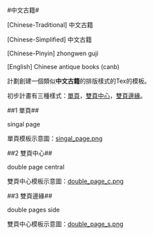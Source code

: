 #中文古籍#

[Chinese-Traditional] 中文古籍 

[Chinese-Simplified] 中文古籍 

[Chinese-Pinyin] zhongwen guji 

[English] Chinese antique books (canb) 


計劃創建一個類似**中文古籍**的排版樣式的Tex的模板。

初步計畫有三種樣式：[單頁](#singal-page)，[雙頁中心](#double-page-c)，[雙頁邊緣](#double-page-s)。

##<a name="singal-page"></a>1 單頁## 

singal page

單頁模板示意圖：[singal_page.png](https://)

##<a name="double-page-c"></a>2 雙頁中心## 

double page central

雙頁中心模板示意圖：[double\_page_c.png](https://)


##<a name="double-page-s"></a>3 雙頁邊緣## 

double pages side

雙頁中心模板示意圖：[double\_page_s.png](https://)


